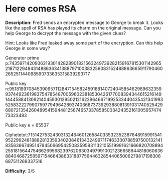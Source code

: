 # Here comes RSA

**Description:**  Fred sends an encrypted message to George to break it. Looks like the spell of RSA has played its charm on the original message. Can you help George to decrypt the message with the given clues?

Hint:
Looks like Fred leaked away some part of the encryption. Can this help George in some way?

Generator prime p:7435971420936319301428289018215632497392821591678153011429652187122948431488636341388797100383256083152488863665911790460265251144098590733635315839293717

Public key n:95181997084539095711284715458245918814072404585462989632359937449236198375478548700596023818530426177008394344615216149144458841309214045930129502121622964667199253344043542134199352583222799075977949642893740668737392938808139103174052542968072135426048954159448125674657337858500342435216100595747473323483

Public key e = 65537

Ciphetetxt:71514275324303132464601265840335323523876489159915419522992481888281335934020846134324997117463300788597500132141835636674951479450669542508359593113210551999162166682070889425518156447546626956823976206303497991002123665894481806063688404687258597154664386331887756446328544065006279817198306687511269337516

**Difficulty:** 3/5
